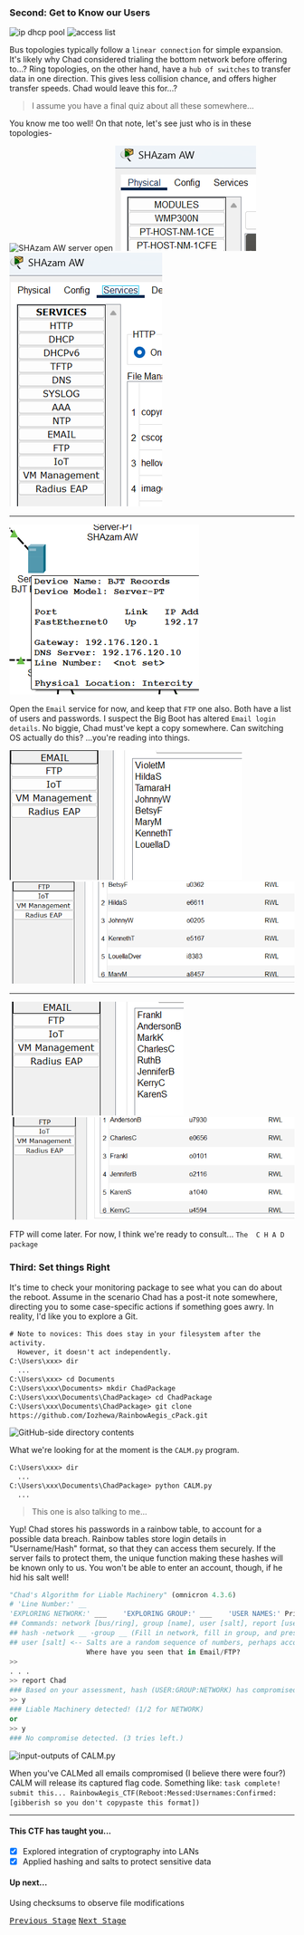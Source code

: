 ### Second: Get to Know our Users

![ip dhcp pool]([image.jpg](https://github.com/Iozhewa/Rainbow-Aegis/blob/main/CTF-Tutorial/assets/ipPool.png))
![access list]([image](https://github.com/Iozhewa/Rainbow-Aegis/blob/main/CTF-Tutorial/assets/privileges.png).jpg)

Bus topologies typically follow a `linear connection` for simple expansion. It's likely why Chad considered trialing the bottom network before offering to...?
Ring topologies, on the other hand, have a `hub of switches` to transfer data in one direction. This gives less collision chance, and offers higher transfer speeds. Chad would leave this for...?
> I assume you have a final quiz about all these somewhere...

You know me too well!
On that note, let's see just who is in these topologies-

![SHAzam AW server open]([image.jpg](https://github.com/Iozhewa/Rainbow-Aegis/blob/main/CTF-Tutorial/assets/openServer.png)) ![Landing window](https://github.com/Iozhewa/Rainbow-Aegis/blob/main/CTF-Tutorial/assets/servicesTab.png) ![Services window](https://github.com/Iozhewa/Rainbow-Aegis/blob/main/CTF-Tutorial/assets/emailSection.png)
***
![BJT Records server open](https://github.com/Iozhewa/Rainbow-Aegis/blob/main/CTF-Tutorial/assets/openServer(1).png) 

Open the `Email` service for now, and keep that `FTP` one also. Both have a list of users and passwords.
I suspect the Big Boot has altered `Email login details`. No biggie, Chad must've kept a copy somewhere. Can switching OS actually do this?
...you're reading into things.

![SHAzam AW email detals](https://github.com/Iozhewa/Rainbow-Aegis/blob/main/CTF-Tutorial/assets/emailAccounts.png) ![SHAZAM AW FTP details](https://github.com/Iozhewa/Rainbow-Aegis/blob/main/CTF-Tutorial/assets/ftpSection.png)
***
![BJT Records email detals](https://github.com/Iozhewa/Rainbow-Aegis/blob/main/CTF-Tutorial/assets/emailAccounts(1).png) ![BJT Records FTP details](https://github.com/Iozhewa/Rainbow-Aegis/blob/main/CTF-Tutorial/assets/ftpSection(1).png)

FTP will come later. For now, I think we're ready to consult... `The  C H A D  package`

### Third: Set things Right
It's time to check your monitoring package to see what you can do about the reboot. 
Assume in the scenario Chad has a post-it note somewhere, directing you to some case-specific actions if something goes awry. In reality, I'd like you to explore a Git.
```
# Note to novices: This does stay in your filesystem after the activity.
  However, it doesn't act independently. 
C:\Users\xxx> dir
  ...
C:\Users\xxx> cd Documents
C:\Users\xxx\Documents> mkdir ChadPackage
C:\Users\xxx\Documents\ChadPackage> cd ChadPackage
C:\Users\xxx\Documents\ChadPackage> git clone https://github.com/Iozhewa/RainbowAegis_cPack.git
```

![GitHub-side directory contents](https://github.com/Iozhewa/Rainbow-Aegis/blob/main/CTF-Tutorial/assets/hybridDirectory.png)

What we're looking for at the moment is the `CALM.py` program.
```
C:\Users\xxx> dir
  ...
C:\Users\xxx\Documents\ChadPackage> python CALM.py
  ...
```
> This one is also talking to me...

Yup!
Chad stores his passwords in a rainbow table, to account for a possible data breach. Rainbow tables store login details in "Username/Hash" format, so that they can access them securely.
If the server fails to protect them, the unique function making these hashes will be known only to us. You won't be able to enter an account, though, if he hid his salt well!

```python
"Chad's Algorithm for Liable Machinery" (omnicron 4.3.6)
# 'Line Number:' __
'EXPLORING NETWORK:' ___    'EXPLORING GROUP:' ___    'USER NAMES:' Private/Public
## Commands: network [bus/ring], group [name], user [salt], report [user]
## hash -network __ -group __ (Fill in network, fill in group, and press ENTER)
## user [salt] <-- Salts are a random sequence of numbers, perhaps accompained by a random letter too.
                   Where have you seen that in Email/FTP?
>>
. . .
>> report Chad
### Based on your assessment, hash (USER:GROUP:NETWORK) has compromised details. Verify? [y/n]
>> y
### Liable Machinery detected! (1/2 for NETWORK)
or
>> y
### No compromise detected. (3 tries left.)
```

![input-outputs of CALM.py]([image.jpg](https://github.com/Iozhewa/Rainbow-Aegis/blob/main/CTF-Tutorial/assets/CALMprogram.png))

When you've CALMed all emails compromised (I believe there were four?) CALM will release its captured flag code. Something like:
`task complete! submit this... RainbowAegis_CTF(Reboot:Messed:Usernames:Confirmed:[gibberish so you don't copypaste this format])`
***
#### This CTF has taught you...
- [x] Explored integration of cryptography into LANs
- [x] Applied hashing and salts to protect sensitive data
#### Up next...
  Using checksums to observe file modifications

[<kbd>Previous Stage</kbd>](https://github.com/Iozhewa/Rainbow-Aegis/blob/main/CTF-Tutorial/aHello_toNetwork.md)  [<kbd>Next Stage</kbd>](https://github.com/Iozhewa/Rainbow-Aegis/blob/main/CTF-Tutorial/cFlags_withSyster.md)
